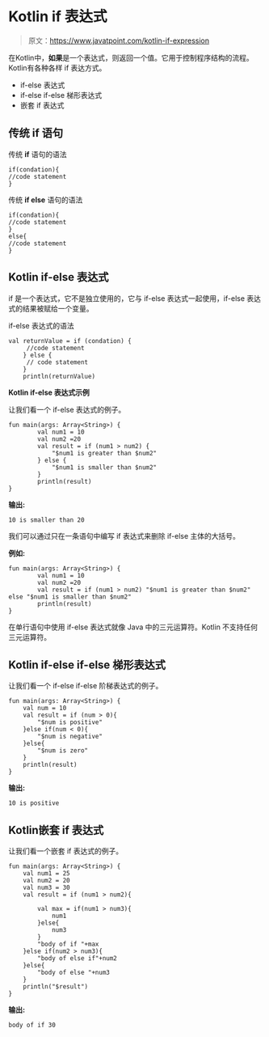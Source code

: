 # Kotlin if 表达式

> 原文：<https://www.javatpoint.com/kotlin-if-expression>

在Kotlin中，**如果**是一个表达式，则返回一个值。它用于控制程序结构的流程。Kotlin有各种各样 if 表达方式。

*   if-else 表达式
*   if-else if-else 梯形表达式
*   嵌套 if 表达式

## 传统 if 语句

传统 **if** 语句的语法

```
if(condation){
//code statement
}

```

传统 **if else** 语句的语法

```
if(condation){
//code statement
}
else{
//code statement
}

```

## Kotlin if-else 表达式

if 是一个表达式，它不是独立使用的，它与 if-else 表达式一起使用，if-else 表达式的结果被赋给一个变量。

if-else 表达式的语法

```
val returnValue = if (condation) {
     //code statement
    } else {
     // code statement
    }
    println(returnValue)

```

**Kotlin if-else 表达式示例**

让我们看一个 if-else 表达式的例子。

```
fun main(args: Array<String>) {
        val num1 = 10
        val num2 =20
        val result = if (num1 > num2) {
            "$num1 is greater than $num2"
        } else {
            "$num1 is smaller than $num2"
        }
        println(result)
}

```

**输出:**

```
10 is smaller than 20

```

我们可以通过只在一条语句中编写 if 表达式来删除 if-else 主体的大括号。

**例如:**

```
fun main(args: Array<String>) {
        val num1 = 10
        val num2 =20
        val result = if (num1 > num2) "$num1 is greater than $num2" else "$num1 is smaller than $num2"
        println(result)
}

```

在单行语句中使用 if-else 表达式就像 Java 中的三元运算符。Kotlin 不支持任何三元运算符。

## Kotlin if-else if-else 梯形表达式

让我们看一个 if-else if-else 阶梯表达式的例子。

```
fun main(args: Array<String>) {
    val num = 10
    val result = if (num > 0){
        "$num is positive"
    }else if(num < 0){
        "$num is negative"
    }else{
        "$num is zero"
    }
    println(result)
}

```

**输出:**

```
10 is positive

```

## Kotlin嵌套 if 表达式

让我们看一个嵌套 if 表达式的例子。

```
fun main(args: Array<String>) {
    val num1 = 25
    val num2 = 20
    val num3 = 30
    val result = if (num1 > num2){

        val max = if(num1 > num3){
            num1
        }else{
            num3
        }
        "body of if "+max
    }else if(num2 > num3){
        "body of else if"+num2
    }else{
        "body of else "+num3
    }
    println("$result")
}

```

**输出:**

```
body of if 30

```